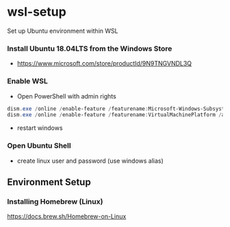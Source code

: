 # wsl-setup
Set up Ubuntu environment within WSL

### Install Ubuntu 18.04LTS from the Windows Store
- https://www.microsoft.com/store/productId/9N9TNGVNDL3Q

### Enable WSL
- Open PowerShell with admin rights
```powershell
dism.exe /online /enable-feature /featurename:Microsoft-Windows-Subsystem-Linux /all /norestart
dism.exe /online /enable-feature /featurename:VirtualMachinePlatform /all /norestart
```
- restart windows

### Open Ubuntu Shell
- create linux user and password (use windows alias)

## Environment Setup

### Installing Homebrew (Linux)
https://docs.brew.sh/Homebrew-on-Linux
